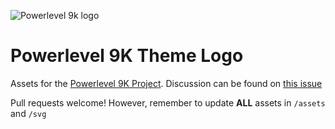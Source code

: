 ![Powerlevel 9k logo](https://raw.githubusercontent.com/toish/powerlevel9k-logo/master/logo.png)
# Powerlevel 9K Theme Logo

Assets for the [Powerlevel 9K Project](https://github.com/bhilburn/powerlevel9k). Discussion can be found on [this issue](https://github.com/bhilburn/powerlevel9k/issues/367)

Pull requests welcome! However, remember to update **ALL** assets in `/assets` and `/svg`
